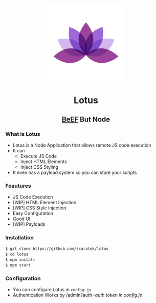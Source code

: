 <p align="center">
<kbd>
<img width="240px" src="https://raw.githubusercontent.com/Scaratek/Lotus/main/logo.jpg">
</kbd>
</p>
<h1 align="center">Lotus</h1>
<h2 align="center"><a href="https://beefproject.com">BeEF</a> But Node</h2>

### What is Lotus
- Lotus is a Node Application that allows remote JS code execution
- It can 
  - Execute JS Code
  - Inject HTML Elements
  - Inject CSS Styling
- It even has a payload system so you can store your scripts

### Feautures
- JS Code Execution
- [WIP] HTML Element Injection
- [WIP] CSS Style Injection
- Easy Configuration
- Good UI
- [WIP] Payloads

### Installation
```bash
$ git clone https://github.com/scaratek/lotus
$ cd lotus
$ npm install 
$ npm start
```

### Configuration
- You can configure Lotus in `config.js`
- Authentication Works by /admin?auth=*auth token in config.js*
